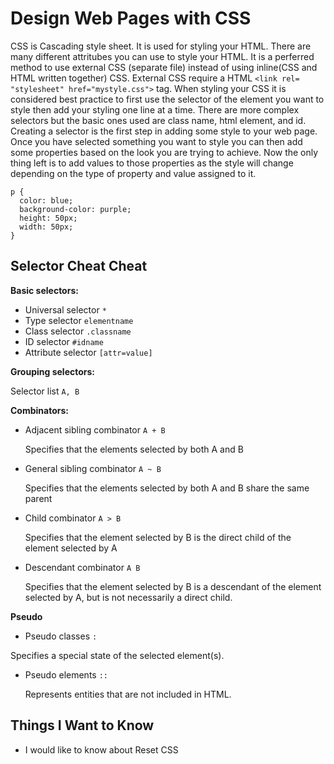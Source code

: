 # Design Web Pages with CSS
CSS is Cascading style sheet. It is used for styling your HTML. There are many different attritubes you can use to style your HTML.
It is a perferred method to use external CSS (separate file) instead of using inline(CSS and HTML written together) CSS. External CSS require a HTML `<link rel= "stylesheet" href="mystyle.css">` tag. When styling your CSS it is considered best practice to first use the selector of the element you want to style then add your styling one line at a time. There are more complex selectors but the basic ones used are class name, html element, and id. Creating a selector is the first step in adding some style to your web page. Once you have selected something you want to style you can then add some properties based on the look you are trying to achieve. Now the only thing left is to add values to those properties as the style will change depending on the type of property and value assigned to it.
```
p { 
  color: blue;
  background-color: purple;
  height: 50px;
  width: 50px;
}
```

## Selector Cheat Cheat
**Basic selectors:**
- Universal selector `*`
- Type selector `elementname`
- Class selector `.classname`
- ID selector `#idname`
- Attribute selector `[attr=value]`

**Grouping selectors:**

Selector list `A, B`

**Combinators:**

- Adjacent sibling combinator `A + B`
  
  Specifies that the elements selected by both A and B

- General sibling combinator `A ~ B`

  Specifies that the elements selected by both A and B share the same parent

- Child combinator `A > B`

  Specifies that the element selected by B is the direct child of the element selected by A

- Descendant combinator `A B`

  Specifies that the element selected by B is a descendant of the element selected by A, but is not necessarily a direct child.

**Pseudo**

 - Pseudo classes `:`
  
  Specifies a special state of the selected element(s).

- Pseudo elements `::`
  
  Represents entities that are not included in HTML.

## Things I Want to Know 
- I would like to know about Reset CSS
